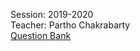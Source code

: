 Session: 2019-2020 </br>
Teacher: Partho Chakrabarty</br>
<a href="Assets/Discrete-Math/2019-2020">Question Bank</a></br></br>

